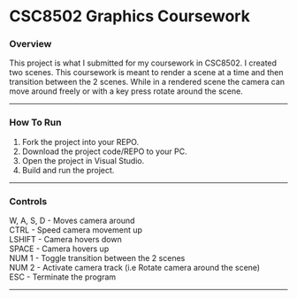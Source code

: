 CSC8502 Graphics Coursework
====

### Overview  

This project is what I submitted for my coursework in CSC8502.
I created two scenes.
This coursework is meant to render a scene at a time and then transition between the 2 scenes.
While in a rendered scene the camera can move around freely or with a key press rotate around the scene.

---
### How To Run  

1. Fork the project into your REPO.
2. Download the project code/REPO to your PC.
3. Open the project in Visual Studio.
4. Build and run the project.

---
### Controls

W, A, S, D - Moves camera around  
CTRL - Speed camera movement up  
LSHIFT - Camera hovers down  
SPACE - Camera hovers up  
NUM 1 - Toggle transition between the 2 scenes  
NUM 2 - Activate camera track (i.e Rotate camera around the scene)  
ESC - Terminate the program  

---
